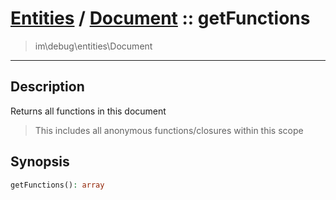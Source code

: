 # [Entities](entities.md) / [Document](entities-Document.md) :: getFunctions
 > im\debug\entities\Document
____

## Description
Returns all functions in this document

 > This includes all anonymous functions/closures within this scope  

## Synopsis
```php
getFunctions(): array
```
